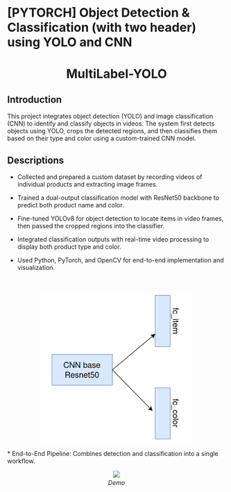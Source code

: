 # [PYTORCH] Object Detection & Classification (with two header) using YOLO and CNN
<p align="center">
 <h1 align="center">MultiLabel-YOLO</h1>
</p>

## Introduction
This project integrates object detection (YOLO) and image classification (CNN) to identify and classify objects in videos. 
The system first detects objects using YOLO, crops the detected regions, and then classifies them based on their type and color using a custom-trained CNN model.
## Descriptions
* Collected and prepared a custom dataset by recording videos of individual products and extracting image frames.

* Trained a dual-output classification model with ResNet50 backbone to predict both product name and color.

* Fine-tuned YOLOv8 for object detection to locate items in video frames, then passed the cropped regions into the classifier.

* Integrated classification outputs with real-time video processing to display both product type and color.

* Used Python, PyTorch, and OpenCV for end-to-end implementation and visualization.
</br>
<p align="center"> <img src="cnn.png" width=350 height=350 ><br/> </p>
* End-to-End Pipeline: Combines detection and classification into a single workflow.
<p align="center">
  <img src="output/output.gif" width=600><br/>
  <i>Demo</i>
</p>


